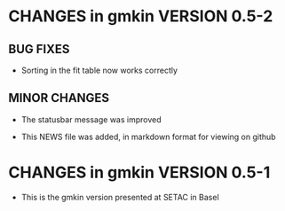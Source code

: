 # CHANGES in gmkin VERSION 0.5-2

## BUG FIXES

- Sorting in the fit table now works correctly

## MINOR CHANGES

- The statusbar message was improved

- This NEWS file was added, in markdown format for viewing on github

# CHANGES in gmkin VERSION 0.5-1

- This is the gmkin version presented at SETAC in Basel
